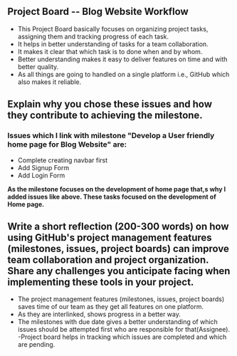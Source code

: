 ## Project Board -- Blog Website Workflow
- This Project Board basically focuses on organizing project tasks, assigning them and tracking progress of each task.
- It helps in better understanding of tasks for a team collaboration.
- It makes it clear that which task is to done when and by whom.
- Better understanding makes it easy to deliver features on time and with better quality.
- As all things are going to handled on a single platform i.e., GitHub which also makes it reliable.

## Explain why you chose these issues and how they contribute to achieving the milestone.

### Issues which I link with milestone "Develop a User friendly home page for Blog Website" are:
- Complete creating navbar first 
- Add Signup Form
- Add Login Form

**As the milestone focuses on the development of home page that,s why I added issues like above. These tasks focused on the development of Home page.**

## Write a short reflection (200-300 words) on how using GitHub's project management features (milestones, issues, project boards) can improve team collaboration and project organization. Share any challenges you anticipate facing when implementing these tools in your project.
- The project management features (milestones, issues, project boards) saves time of our team as they get all features on one platform.
- As they are interlinked, shows progress in a better way.
- The milestones with due date gives a better understanding of which issues should be attempted first who are responsible for that(Assignee).
-Project board helps in tracking which issues are completed and which are pending.